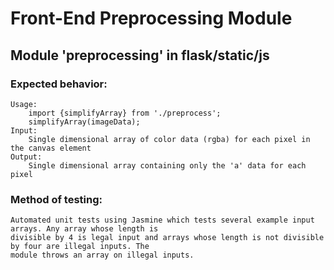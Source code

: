 # Front-End Preprocessing Module
## Module 'preprocessing' in flask/static/js
### Expected behavior:
	Usage: 
		import {simplifyArray} from './preprocess';
		simplifyArray(imageData);
	Input:
		Single dimensional array of color data (rgba) for each pixel in the canvas element
	Output:
		Single dimensional array containing only the 'a' data for each pixel
### Method of testing:
	Automated unit tests using Jasmine which tests several example input arrays. Any array whose length is
	divisible by 4 is legal input and arrays whose length is not divisible by four are illegal inputs. The
	module throws an array on illegal inputs.
